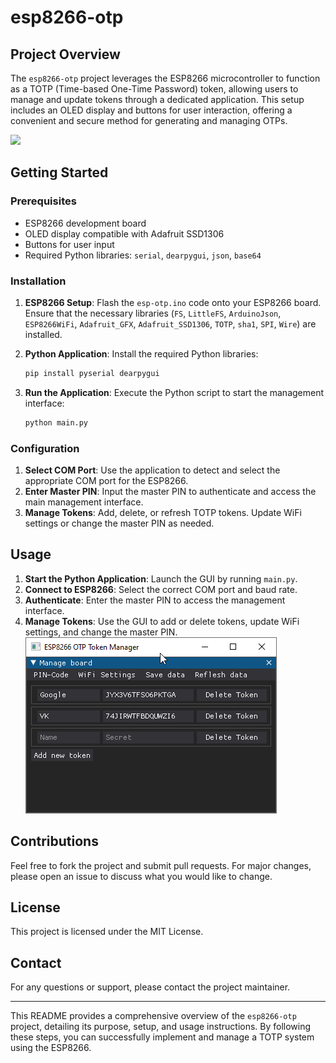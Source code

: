 # esp8266-otp

## Project Overview

The `esp8266-otp` project leverages the ESP8266 microcontroller to function as a TOTP (Time-based One-Time Password) token, allowing users to manage and update tokens through a dedicated application. This setup includes an OLED display and buttons for user interaction, offering a convenient and secure method for generating and managing OTPs.

![](images/board.png)


## Getting Started

### Prerequisites

- ESP8266 development board
- OLED display compatible with Adafruit SSD1306
- Buttons for user input
- Required Python libraries: `serial`, `dearpygui`, `json`, `base64`

### Installation

1. **ESP8266 Setup**: Flash the `esp-otp.ino` code onto your ESP8266 board. Ensure that the necessary libraries (`FS`, `LittleFS`, `ArduinoJson`, `ESP8266WiFi`, `Adafruit_GFX`, `Adafruit_SSD1306`, `TOTP`, `sha1`, `SPI`, `Wire`) are installed.

2. **Python Application**: Install the required Python libraries:
   ```sh
   pip install pyserial dearpygui
   ```

3. **Run the Application**: Execute the Python script to start the management interface:
   ```sh
   python main.py
   ```

### Configuration

1. **Select COM Port**: Use the application to detect and select the appropriate COM port for the ESP8266.
2. **Enter Master PIN**: Input the master PIN to authenticate and access the main management interface.
3. **Manage Tokens**: Add, delete, or refresh TOTP tokens. Update WiFi settings or change the master PIN as needed.

## Usage

1. **Start the Python Application**: Launch the GUI by running `main.py`.
2. **Connect to ESP8266**: Select the correct COM port and baud rate.
3. **Authenticate**: Enter the master PIN to access the management interface.
4. **Manage Tokens**: Use the GUI to add or delete tokens, update WiFi settings, and change the master PIN.
   ![GUI](images/gui.png)


## Contributions

Feel free to fork the project and submit pull requests. For major changes, please open an issue to discuss what you would like to change.

## License

This project is licensed under the MIT License.

## Contact

For any questions or support, please contact the project maintainer.

---

This README provides a comprehensive overview of the `esp8266-otp` project, detailing its purpose, setup, and usage instructions. By following these steps, you can successfully implement and manage a TOTP system using the ESP8266.
